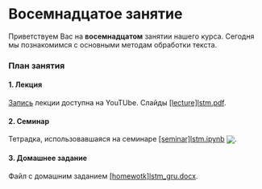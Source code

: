 
# Восемнадцатое занятие
Приветствуем Вас на **восемнадцатом** занятии нашего курса. Сегодня мы познакомимся с основными методам обработки текста.

### План занятия
#### 1. Лекция
[Запись](https://www.youtube.com/watch?v=raGTTBn3eVk) лекции доступна на YouTUbe. Слайды [[lecture]lstm.pdf]([lecture]lstm.pdf).

#### 2. Семинар 
Тетрадка, использовавшаяся на семинаре [[seminar]lstm.ipynb](./[seminar]lstm.ipynb) [<img src="https://colab.research.google.com/assets/colab-badge.svg" align="center">](https://colab.research.google.com/drive/1LmDtShPdllxdDjDqsySowtODZxpir3o0).

#### 3. Домашнее задание
Файл с домашним заданием  [[homewotk]lstm_gru.docx](./[homewotk]lstm_gru.docx).
